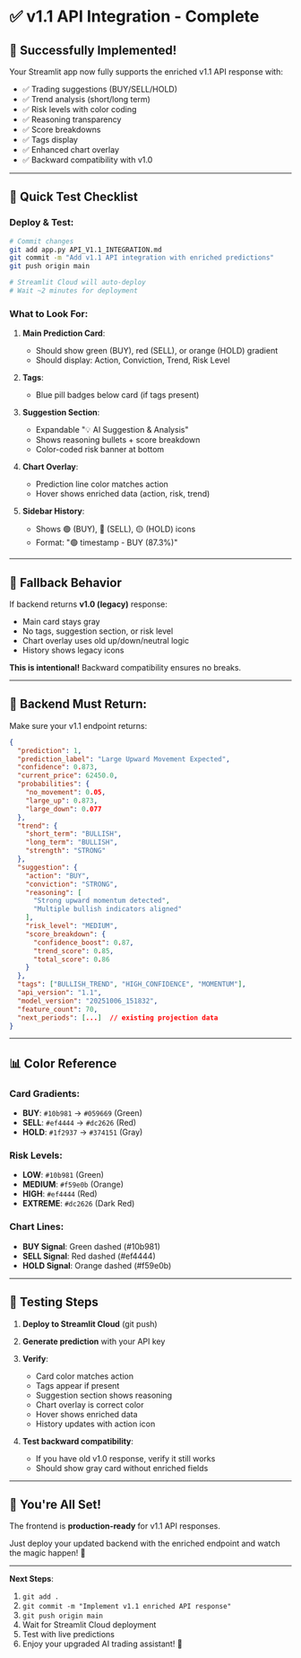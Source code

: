 # ✅ v1.1 API Integration - Complete

## 🎉 Successfully Implemented!

Your Streamlit app now fully supports the enriched v1.1 API response with:
- ✅ Trading suggestions (BUY/SELL/HOLD)
- ✅ Trend analysis (short/long term)
- ✅ Risk levels with color coding
- ✅ Reasoning transparency
- ✅ Score breakdowns
- ✅ Tags display
- ✅ Enhanced chart overlay
- ✅ Backward compatibility with v1.0

---

## 🚀 Quick Test Checklist

### Deploy & Test:
```bash
# Commit changes
git add app.py API_V1.1_INTEGRATION.md
git commit -m "Add v1.1 API integration with enriched predictions"
git push origin main

# Streamlit Cloud will auto-deploy
# Wait ~2 minutes for deployment
```

### What to Look For:
1. **Main Prediction Card**:
   - Should show green (BUY), red (SELL), or orange (HOLD) gradient
   - Should display: Action, Conviction, Trend, Risk Level
   
2. **Tags**:
   - Blue pill badges below card (if tags present)
   
3. **Suggestion Section**:
   - Expandable "💡 AI Suggestion & Analysis"
   - Shows reasoning bullets + score breakdown
   - Color-coded risk banner at bottom
   
4. **Chart Overlay**:
   - Prediction line color matches action
   - Hover shows enriched data (action, risk, trend)
   
5. **Sidebar History**:
   - Shows 🟢 (BUY), 🔴 (SELL), 🟡 (HOLD) icons
   - Format: "🟢 timestamp - BUY (87.3%)"

---

## 🐛 Fallback Behavior

If backend returns **v1.0 (legacy)** response:
- Main card stays gray
- No tags, suggestion section, or risk level
- Chart overlay uses old up/down/neutral logic
- History shows legacy icons

**This is intentional!** Backward compatibility ensures no breaks.

---

## 🔧 Backend Must Return:

Make sure your v1.1 endpoint returns:
```json
{
  "prediction": 1,
  "prediction_label": "Large Upward Movement Expected",
  "confidence": 0.873,
  "current_price": 62450.0,
  "probabilities": {
    "no_movement": 0.05,
    "large_up": 0.873,
    "large_down": 0.077
  },
  "trend": {
    "short_term": "BULLISH",
    "long_term": "BULLISH",
    "strength": "STRONG"
  },
  "suggestion": {
    "action": "BUY",
    "conviction": "STRONG",
    "reasoning": [
      "Strong upward momentum detected",
      "Multiple bullish indicators aligned"
    ],
    "risk_level": "MEDIUM",
    "score_breakdown": {
      "confidence_boost": 0.87,
      "trend_score": 0.85,
      "total_score": 0.86
    }
  },
  "tags": ["BULLISH_TREND", "HIGH_CONFIDENCE", "MOMENTUM"],
  "api_version": "1.1",
  "model_version": "20251006_151832",
  "feature_count": 70,
  "next_periods": [...]  // existing projection data
}
```

---

## 📊 Color Reference

### Card Gradients:
- **BUY**: `#10b981` → `#059669` (Green)
- **SELL**: `#ef4444` → `#dc2626` (Red)
- **HOLD**: `#1f2937` → `#374151` (Gray)

### Risk Levels:
- **LOW**: `#10b981` (Green)
- **MEDIUM**: `#f59e0b` (Orange)
- **HIGH**: `#ef4444` (Red)
- **EXTREME**: `#dc2626` (Dark Red)

### Chart Lines:
- **BUY Signal**: Green dashed (#10b981)
- **SELL Signal**: Red dashed (#ef4444)
- **HOLD Signal**: Orange dashed (#f59e0b)

---

## 🎯 Testing Steps

1. **Deploy to Streamlit Cloud** (git push)
2. **Generate prediction** with your API key
3. **Verify**:
   - Card color matches action
   - Tags appear if present
   - Suggestion section shows reasoning
   - Chart overlay is correct color
   - Hover shows enriched data
   - History updates with action icon

4. **Test backward compatibility**:
   - If you have old v1.0 response, verify it still works
   - Should show gray card without enriched fields

---

## 🚀 You're All Set!

The frontend is **production-ready** for v1.1 API responses. 

Just deploy your updated backend with the enriched endpoint and watch the magic happen! 🎉

---

**Next Steps**:
1. `git add .`
2. `git commit -m "Implement v1.1 enriched API response"`
3. `git push origin main`
4. Wait for Streamlit Cloud deployment
5. Test with live predictions
6. Enjoy your upgraded AI trading assistant! 🚀
